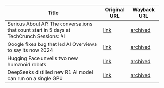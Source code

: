 | Title             | Original URL     | Wayback URL      |
|-------------------|------------------|------------------|
| Serious About AI? The conversations that count start in 5 days at TechCrunch Sessions: AI | [link](https://techcrunch.com/2025/05/31/serious-about-ai-the-conversations-that-count-start-in-5-days-at-techcrunch-sessions-ai/) | [archived](http://web.archive.org/web/20250531161325/https://techcrunch.com/2025/05/31/serious-about-ai-the-conversations-that-count-start-in-5-days-at-techcrunch-sessions-ai/?) |
| Google fixes bug that led AI Overviews to say its now 2024 | [link](https://techcrunch.com/2025/05/30/google-fixes-bug-that-led-ai-overviews-to-say-its-now-2024/) | [archived](https://web.archive.org/web/20250531163212/https://techcrunch.com/2025/05/30/google-fixes-bug-that-led-ai-overviews-to-say-its-now-2024/) |
| Hugging Face unveils two new humanoid robots | [link](https://techcrunch.com/2025/05/29/hugging-face-unveils-two-new-humanoid-robots/) | [archived](https://web.archive.org/web/20250531163328/https://techcrunch.com/2025/05/27/veho-is-piloting-rivrs-dog-like-robots-for-last-100-yards-parcel-delivery-in-austin/?sidebar=a) |
| DeepSeeks distilled new R1 AI model can run on a single GPU | [link](https://techcrunch.com/2025/05/29/deepseeks-distilled-new-r1-ai-model-can-run-on-a-single-gpu/) | [archived](http://web.archive.org/web/20250531163456/https://techcrunch.com/2025/05/29/deepseeks-distilled-new-r1-ai-model-can-run-on-a-single-gpu/) |

